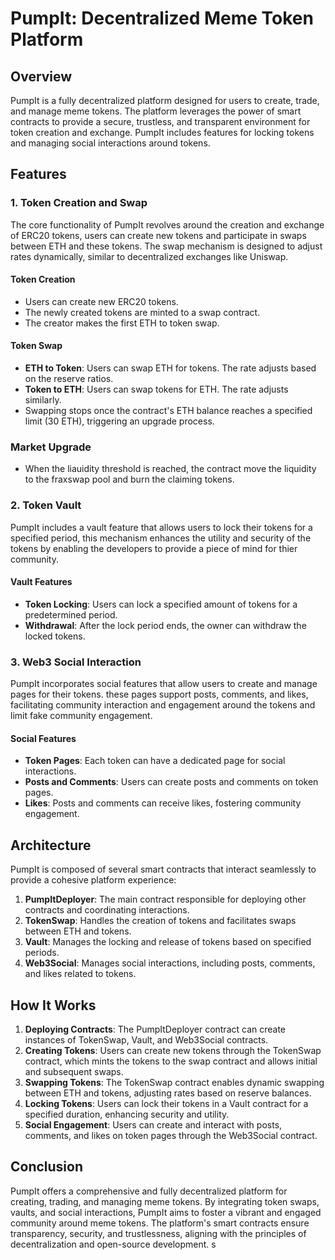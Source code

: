 # PumpIt: Decentralized Meme Token Platform

## Overview

PumpIt is a fully decentralized platform designed for users to create, trade, and manage meme tokens. The platform leverages the power of smart contracts to provide a secure, trustless, and transparent environment for token creation and exchange.
PumpIt includes features for locking tokens and managing social interactions around tokens.

## Features

### 1. Token Creation and Swap

The core functionality of PumpIt revolves around the creation and exchange of ERC20 tokens, users can create new tokens and participate in swaps between ETH and these tokens.
The swap mechanism is designed to adjust rates dynamically, similar to decentralized exchanges like Uniswap.

#### Token Creation

- Users can create new ERC20 tokens.
- The newly created tokens are minted to a swap contract.
- The creator makes the first ETH to token swap.

#### Token Swap

- **ETH to Token**: Users can swap ETH for tokens. The rate adjusts based on the reserve ratios.
- **Token to ETH**: Users can swap tokens for ETH. The rate adjusts similarly.
- Swapping stops once the contract's ETH balance reaches a specified limit (30 ETH), triggering an upgrade process.

### Market Upgrade

- When the liauidity threshold is reached, the contract move the liquidity to the fraxswap pool and burn the claiming tokens.

### 2. Token Vault

PumpIt includes a vault feature that allows users to lock their tokens for a specified period, this mechanism enhances the utility and security of the tokens by enabling the developers to provide a piece of mind for thier community.

#### Vault Features

- **Token Locking**: Users can lock a specified amount of tokens for a predetermined period.
- **Withdrawal**: After the lock period ends, the owner can withdraw the locked tokens.

### 3. Web3 Social Interaction

PumpIt incorporates social features that allow users to create and manage pages for their tokens. these pages support posts, comments, and likes, facilitating community interaction and engagement around the tokens and limit fake community engagement.

#### Social Features

- **Token Pages**: Each token can have a dedicated page for social interactions.
- **Posts and Comments**: Users can create posts and comments on token pages.
- **Likes**: Posts and comments can receive likes, fostering community engagement.

## Architecture

PumpIt is composed of several smart contracts that interact seamlessly to provide a cohesive platform experience:

1. **PumpItDeployer**: The main contract responsible for deploying other contracts and coordinating interactions.
2. **TokenSwap**: Handles the creation of tokens and facilitates swaps between ETH and tokens.
3. **Vault**: Manages the locking and release of tokens based on specified periods.
4. **Web3Social**: Manages social interactions, including posts, comments, and likes related to tokens.

## How It Works

1. **Deploying Contracts**: The PumpItDeployer contract can create instances of TokenSwap, Vault, and Web3Social contracts.
2. **Creating Tokens**: Users can create new tokens through the TokenSwap contract, which mints the tokens to the swap contract and allows initial and subsequent swaps.
3. **Swapping Tokens**: The TokenSwap contract enables dynamic swapping between ETH and tokens, adjusting rates based on reserve balances.
4. **Locking Tokens**: Users can lock their tokens in a Vault contract for a specified duration, enhancing security and utility.
5. **Social Engagement**: Users can create and interact with posts, comments, and likes on token pages through the Web3Social contract.

## Conclusion

PumpIt offers a comprehensive and fully decentralized platform for creating, trading, and managing meme tokens. By integrating token swaps, vaults, and social interactions, PumpIt aims to foster a vibrant and engaged community around meme tokens. The platform's smart contracts ensure transparency, security, and trustlessness, aligning with the principles of decentralization and open-source development.
s
